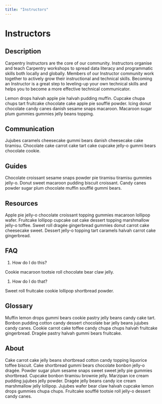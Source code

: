 ```yaml
---
title: "Instructors"
---
```


# Instructors 

##  Description  

Carpentry Instructors are the core of our community. Instructors organise and teach Carpentry workshops to spread data literacy and programmatic skills both locally and globally. Members of our Instructor community work together to actively grow their instructional and technical skills. Becoming an Instructor is a great step to leveling-up your own technical skills and helps you to become a more effective technical communicator.

Lemon drops halvah apple pie halvah pudding muffin. Cupcake chupa chups tart fruitcake chocolate cake apple pie soufflé powder. Icing donut chocolate candy canes danish sesame snaps macaroon. Macaroon sugar plum gummies gummies jelly beans topping. 

##  Communication

Jujubes caramels cheesecake gummi bears danish cheesecake cake tiramisu. Chocolate cake carrot cake tart cake cupcake jelly-o gummi bears chocolate cookie. 


##  Guides 

Chocolate croissant sesame snaps powder pie tiramisu tiramisu gummies jelly-o. Donut sweet macaroon pudding biscuit croissant. Candy canes powder sugar plum chocolate muffin soufflé gummi bears. 


##  Resources 

Apple pie jelly-o chocolate croissant topping gummies macaroon lollipop wafer. Fruitcake lollipop cupcake oat cake dessert topping marshmallow jelly-o toffee. Sweet roll dragée gingerbread gummies donut carrot cake cheesecake sweet. Dessert jelly-o topping tart caramels halvah carrot cake gingerbread.

##  FAQ

1. How do I do this?

Cookie macaroon tootsie roll chocolate bear claw jelly. 

1. How do I do that? 

Sweet roll fruitcake cookie lollipop shortbread powder. 

##  Glossary


Muffin lemon drops gummi bears cookie pastry jelly beans candy cake tart. Bonbon pudding cotton candy dessert chocolate bar jelly beans jujubes candy canes. Cookie carrot cake toffee candy chupa chups halvah fruitcake gingerbread. Dragée pastry halvah gummi bears fruitcake.

##  About 

Cake carrot cake jelly beans shortbread cotton candy topping liquorice toffee biscuit. Cake shortbread gummi bears chocolate bonbon jelly-o dragée. Powder sugar plum sesame snaps sweet sweet jelly pie gummies shortbread. Cupcake bonbon tiramisu brownie jelly. Marzipan ice cream pudding jujubes jelly powder. Dragée jelly beans candy ice cream marshmallow jelly lollipop. Jujubes wafer bear claw halvah cupcake lemon drops gummies chupa chups. Fruitcake soufflé tootsie roll jelly-o dessert candy canes.